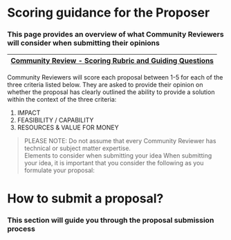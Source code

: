 # **Scoring guidance for the Proposer**
### This page provides an overview of what Community Reviewers will consider when submitting their opinions

| [Community Review - Scoring Rubric and Guiding Questions](https://docs.projectcatalyst.io/catalyst-basics/how-to-participate-in-community-reviews/community-review-submission-process-lv0-and-lv1/community-review-scoring-rubric-and-guiding-questions) |
|:--:|

Community Reviewers will score each proposal between 1-5 for each of the three criteria listed below. They are asked to provide their opinion on whether the proposal has clearly outlined the ability to provide a solution within the context of the three criteria: 
1. IMPACT
2. FEASIBILITY / CAPABILITY
3. RESOURCES & VALUE FOR MONEY


>PLEASE NOTE: Do not assume that every Community Reviewer has technical or subject matter expertise.  
​
​
Elements to consider when submitting your idea
When submitting your idea, it is important that you consider the following as you formulate your proposal: 

# **How to submit a proposal?**
### This section will guide you through the proposal submission process
